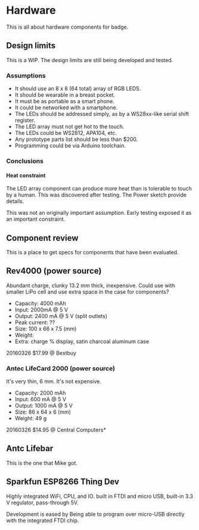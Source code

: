 # Hardware

This is all about hardware components for badge.

## Design limits

This is a WIP. The design limits are still being developed and tested.

### Assumptions

* It should use an 8 x 8 (64 total) array of RGB LEDS.
* It should be wearable in a breast pocket.
* It must be as portable as a smart phone.
* It could be networked with a smartphone.
* The LEDs should be addressed simply, as by a WS28xx-like serial shift register.
* The LED array must not get hot to the touch.
* The LEDs could be WS2812, APA104, etc.
* Any prototype parts list should be less than $200.
* Programming could be via Arduino toolchain.

### Conclusions

#### Heat constraint

The LED array component can produce more heat than is tolerable to touch by a human. This was discovered after testing.
The Power sketch provide details.

This was not an originally important assumption. Early testing exposed it as an important constraint.

## Component review

This is a place to get specs for components that have been evaluated.

## Rev4000 (power source)

Abundant charge, clunky 13.2 mm thick, inexpensive. Could use with smaller LiPo cell and use extra space in the case for components?

* Capacity: 4000 mAh
* Input: 2000mA @ 5 V
* Output: 2400 mA @ 5 V (split outlets)
* Peak current: ??
* Size: 100 x 66 x 7.5 (mm)
* Weight:
* Extra: charge % display, satin charcoal aluminum case

20160326 $17.99 @ Bestbuy

### Antec LifeCard 2000 (power source)

It's very thin, 6 mm. It's not expensive.

* Capacity: 2000 mAh
* Input: 600 mA @ 5 V
* Output: 1000 mA @ 5 V
* Size: 86 x 64 x 6 (mm)
* Weight: 49 g

20160326 $14.95 @ Central Computers*

## Antc Lifebar

This is the one that Mike got.

## Sparkfun ESP8266 Thing Dev

Highly integrated WiFi, CPU, and IO. built in FTDI and micro USB, built-in 3.3 V regulator, pass-through 5V.

Development is eased by Being able to program over  micro-USB directly with the integrated FTDI chip.

